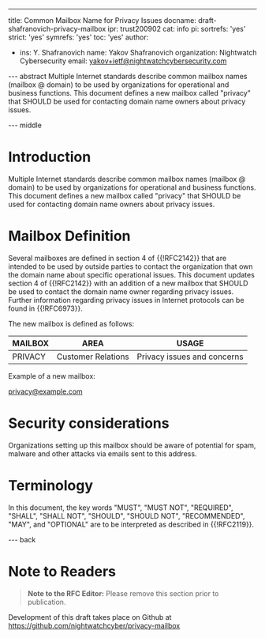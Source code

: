 ---
title: Common Mailbox Name for Privacy Issues
docname: draft-shafranovich-privacy-mailbox
ipr: trust200902
cat: info
pi:
  sortrefs: 'yes'
  strict: 'yes'
  symrefs: 'yes'
  toc: 'yes'
author:
- ins: Y. Shafranovich
  name: Yakov Shafranovich
  organization: Nightwatch Cybersecurity
  email: yakov+ietf@nightwatchcybersecurity.com

--- abstract
Multiple Internet standards describe common mailbox names (mailbox @ domain)
to be used by organizations for operational and business functions.
This document defines a new mailbox called "privacy" that SHOULD be
used for contacting domain name owners about privacy issues.

--- middle

# Introduction

Multiple Internet standards describe common mailbox names (mailbox @ domain)
to be used by organizations for operational and business functions.
This document defines a new mailbox called "privacy" that SHOULD be
used for contacting domain name owners about privacy issues.

# Mailbox Definition

Several mailboxes are defined in section 4 of {{!RFC2142}} that
are intended to be used by outside parties to contact the organization that own
the domain name about specific operational issues.
This document updates section 4 of {{!RFC2142}} with an addition of a new
mailbox that SHOULD be used to contact the domain name owner regarding privacy
issues. Further information regarding privacy issues in Internet protocols
can be found in {{!RFC6973}}.

The new mailbox is defined as follows:

MAILBOX | AREA               | USAGE
--------|--------------------|-------
PRIVACY | Customer Relations | Privacy issues and concerns

Example of a new mailbox:

privacy@example.com

# Security considerations

Organizations setting up this mailbox should be aware of potential for spam,
malware and other attacks via emails sent to this address.

# Terminology

In this document, the key words "MUST", "MUST NOT", "REQUIRED",
"SHALL", "SHALL NOT", "SHOULD", "SHOULD NOT", "RECOMMENDED", "MAY",
and "OPTIONAL" are to be interpreted as described in {{!RFC2119}}.

--- back
# Note to Readers

> **Note to the RFC Editor:**  Please remove this section prior
> to publication.

Development of this draft takes place on Github at https://github.com/nightwatchcyber/privacy-mailbox
